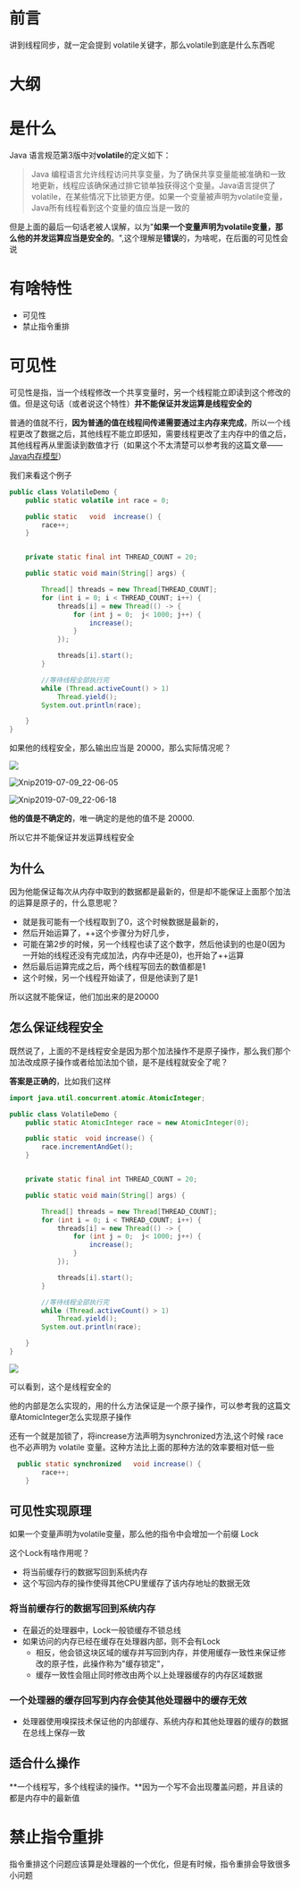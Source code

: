 # 前言

讲到线程同步，就一定会提到 volatile关键字，那么volatile到底是什么东西呢

# 大纲



# 是什么

Java 语言规范第3版中对**volatile**的定义如下：

> Java 编程语言允许线程访问共享变量，为了确保共享变量能被准确和一致地更新，线程应该确保通过排它锁单独获得这个变量。Java语言提供了volatile，在某些情况下比锁更方便。如果一个变量被声明为volatile变量，Java所有线程看到这个变量的值应当是一致的

但是上面的最后一句话老被人误解，以为"**如果一个变量声明为volatile变量，那么他的并发运算应当是安全的**。",这个理解是**错误**的，为啥呢，在后面的可见性会说

# 有啥特性

- 可见性
- 禁止指令重排

# 可见性

可见性是指，当一个线程修改一个共享变量时，另一个线程能立即读到这个修改的值。但是这句话（或者说这个特性）**并不能保证并发运算是线程安全的**



普通的值就不行，**因为普通的值在线程间传递需要通过主内存来完成**，所以一个线程更改了数据之后，其他线程不能立即感知，需要线程更改了主内存中的值之后，其他线程再从里面读到数值才行（如果这个不太清楚可以参考我的这篇文章——[Java内存模型](https://github.com/leosanqing/Java-Notes/blob/master/ConcurrencyProgramming/0-%E5%9F%BA%E7%A1%80/Java%20%E5%86%85%E5%AD%98%E6%A8%A1%E5%9E%8B/Java%E5%86%85%E5%AD%98%E6%A8%A1%E5%9E%8B.md)）

我们来看这个例子

```java
public class VolatileDemo {
    public static volatile int race = 0;

    public static   void  increase() {
        race++;
    }


    private static final int THREAD_COUNT = 20;

    public static void main(String[] args) {

        Thread[] threads = new Thread[THREAD_COUNT];
        for (int i = 0; i < THREAD_COUNT; i++) {
            threads[i] = new Thread(() -> {
                for (int j = 0;  j< 1000; j++) {
                    increase();
                }
            });

            threads[i].start();
        }

        //等待线程全部执行完
        while (Thread.activeCount() > 1)
            Thread.yield();
        System.out.println(race);

    }
}

```

如果他的线程安全，那么输出应当是 20000，那么实际情况呢？

![](img/Xnip2019-07-09_22-05-49.jpg)

![Xnip2019-07-09_22-06-05](img/Xnip2019-07-09_22-06-05.jpg)

![Xnip2019-07-09_22-06-18](img/Xnip2019-07-09_22-06-18.jpg)

**他的值是不确定的**，唯一确定的是他的值不是 20000.

所以它并不能保证并发运算线程安全

## 为什么

因为他能保证每次从内存中取到的数据都是最新的，但是却不能保证上面那个加法的运算是原子的，什么意思呢？

- 就是我可能有一个线程取到了0，这个时候数据是最新的，
- 然后开始运算了，++这个步骤分为好几步，
- 可能在第2步的时候，另一个线程也读了这个数字，然后他读到的也是0(因为一开始的线程还没有完成加法，内存中还是0)，也开始了++运算
- 然后最后运算完成之后，两个线程写回去的数值都是1
- 这个时候，另一个线程开始读了，但是他读到了是1

所以这就不能保证，他们加出来的是20000

## 怎么保证线程安全

既然说了，上面的不是线程安全是因为那个加法操作不是原子操作，那么我们那个加法改成原子操作或者给加法加个锁，是不是线程就安全了呢？

**答案是正确的**，比如我们这样



```java
import java.util.concurrent.atomic.AtomicInteger;

public class VolatileDemo {
    public static AtomicInteger race = new AtomicInteger(0);

    public static  void increase() {
        race.incrementAndGet();
    }


    private static final int THREAD_COUNT = 20;

    public static void main(String[] args) {

        Thread[] threads = new Thread[THREAD_COUNT];
        for (int i = 0; i < THREAD_COUNT; i++) {
            threads[i] = new Thread(() -> {
                for (int j = 0;  j< 1000; j++) {
                    increase();
                }
            });

            threads[i].start();
        }

        //等待线程全部执行完
        while (Thread.activeCount() > 1)
            Thread.yield();
        System.out.println(race);

    }
}
```

![](img/Xnip2019-07-11_23-22-03.jpg)

可以看到，这个是线程安全的

他的内部是怎么实现的，用的什么方法保证是一个原子操作，可以参考我的这篇文章AtomicInteger怎么实现原子操作





还有一个就是加锁了，将increase方法声明为synchronized方法,这个时候 race 也不必声明为 volatile 变量。这种方法比上面的那种方法的效率要相对低一些

```java
  public static synchronized   void increase() {
        race++;
    }


```

## 可见性实现原理

如果一个变量声明为volatile变量，那么他的指令中会增加一个前缀 Lock

这个Lock有啥作用呢？

- 将当前缓存行的数据写回到系统内存
- 这个写回内存的操作使得其他CPU里缓存了该内存地址的数据无效



### 将当前缓存行的数据写回到系统内存

- 在最近的处理器中，Lock一般锁缓存不锁总线
- 如果访问的内存已经在缓存在处理器内部，则不会有Lock
  - 相反，他会锁这块区域的缓存并写回到内存，并使用缓存一致性来保证修改的原子性，此操作称为"缓存锁定"，
  - 缓存一致性会阻止同时修改由两个以上处理器缓存的内存区域数据

### 一个处理器的缓存回写到内存会使其他处理器中的缓存无效

- 处理器使用嗅探技术保证他的内部缓存、系统内存和其他处理器的缓存的数据在总线上保存一致



## 适合什么操作

**一个线程写，多个线程读的操作。**因为一个写不会出现覆盖问题，并且读的都是内存中的最新值

# 禁止指令重排

指令重排这个问题应该算是处理器的一个优化，但是有时候，指令重排会导致很多小问题